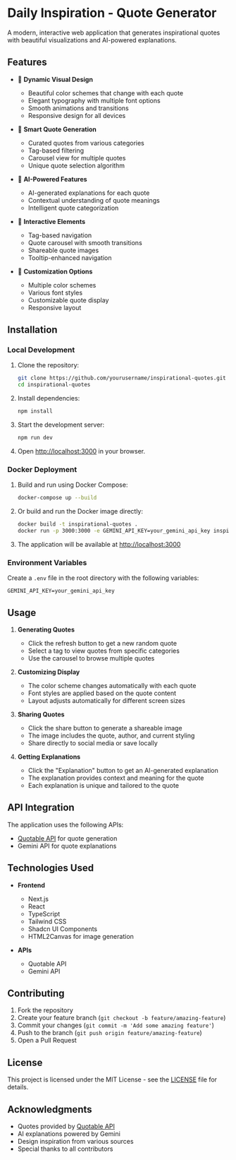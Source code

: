 # Daily Inspiration - Quote Generator

A modern, interactive web application that generates inspirational quotes with beautiful visualizations and AI-powered explanations.

## Features

- 🎨 **Dynamic Visual Design**
  - Beautiful color schemes that change with each quote
  - Elegant typography with multiple font options
  - Smooth animations and transitions
  - Responsive design for all devices

- 📝 **Smart Quote Generation**
  - Curated quotes from various categories
  - Tag-based filtering
  - Carousel view for multiple quotes
  - Unique quote selection algorithm

- 🤖 **AI-Powered Features**
  - AI-generated explanations for each quote
  - Contextual understanding of quote meanings
  - Intelligent quote categorization

- 🎯 **Interactive Elements**
  - Tag-based navigation
  - Quote carousel with smooth transitions
  - Shareable quote images
  - Tooltip-enhanced navigation

- 🎨 **Customization Options**
  - Multiple color schemes
  - Various font styles
  - Customizable quote display
  - Responsive layout

## Installation

### Local Development

1. Clone the repository:
   ```bash
   git clone https://github.com/yourusername/inspirational-quotes.git
   cd inspirational-quotes
   ```

2. Install dependencies:
   ```bash
   npm install
   ```

3. Start the development server:
   ```bash
   npm run dev
   ```

4. Open [http://localhost:3000](http://localhost:3000) in your browser.

### Docker Deployment

1. Build and run using Docker Compose:
   ```bash
   docker-compose up --build
   ```

2. Or build and run the Docker image directly:
   ```bash
   docker build -t inspirational-quotes .
   docker run -p 3000:3000 -e GEMINI_API_KEY=your_gemini_api_key inspirational-quotes
   ```

3. The application will be available at [http://localhost:3000](http://localhost:3000)

### Environment Variables

Create a `.env` file in the root directory with the following variables:
```
GEMINI_API_KEY=your_gemini_api_key
```

## Usage

1. **Generating Quotes**
   - Click the refresh button to get a new random quote
   - Select a tag to view quotes from specific categories
   - Use the carousel to browse multiple quotes

2. **Customizing Display**
   - The color scheme changes automatically with each quote
   - Font styles are applied based on the quote content
   - Layout adjusts automatically for different screen sizes

3. **Sharing Quotes**
   - Click the share button to generate a shareable image
   - The image includes the quote, author, and current styling
   - Share directly to social media or save locally

4. **Getting Explanations**
   - Click the "Explanation" button to get an AI-generated explanation
   - The explanation provides context and meaning for the quote
   - Each explanation is unique and tailored to the quote

## API Integration

The application uses the following APIs:
- [Quotable API](https://api.quotable.kurokeita.dev/) for quote generation
- Gemini API for quote explanations

## Technologies Used

- **Frontend**
  - Next.js
  - React
  - TypeScript
  - Tailwind CSS
  - Shadcn UI Components
  - HTML2Canvas for image generation

- **APIs**
  - Quotable API
  - Gemini API

## Contributing

1. Fork the repository
2. Create your feature branch (`git checkout -b feature/amazing-feature`)
3. Commit your changes (`git commit -m 'Add some amazing feature'`)
4. Push to the branch (`git push origin feature/amazing-feature`)
5. Open a Pull Request

## License

This project is licensed under the MIT License - see the [LICENSE](LICENSE) file for details.

## Acknowledgments

- Quotes provided by [Quotable API](https://api.quotable.kurokeita.dev/)
- AI explanations powered by Gemini
- Design inspiration from various sources
- Special thanks to all contributors

<!-- ## Contact

For any questions or suggestions, please reach out to [your-email@example.com](mailto:your-email@example.com) -->

